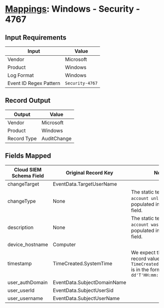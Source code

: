# [Mappings](README.md): Windows - Security - 4767

## Input Requirements

|Input|Value|
|-----|-----|
|Vendor|Microsoft|
|Product|Windows|
|Log Format|Windows|
|Event ID Regex Pattern|`Security-4767`|

## Record Output

|Output|Value|
|------|-----|
|Vendor|Microsoft|
|Product|Windows|
|Record Type|AuditChange|

## Fields Mapped

|Cloud SIEM Schema Field|Original Record Key|Notes|
|-----------------------|-------------------|-----|
|changeTarget|EventData.TargetUserName||
|changeType|None|The static text `A user account unlocked` is populated in this schema field.|
|description|None|The static text `A user account was unlocked.` is populated in this schema field.|
|device_hostname|Computer||
|timestamp|TimeCreated.SystemTime|We expect the orginal record value of `TimeCreated.SystemTime` is in the format `yyyy-MM-dd'T'HH:mm:ss.SSSSSSSSSZ`|
|user_authDomain|EventData.SubjectDomainName||
|user_userId|EventData.SubjectUserSid||
|user_username|EventData.SubjectUserName||

